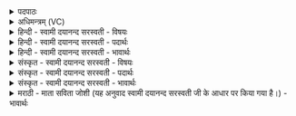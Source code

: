 <details><summary>पदपाठः</summary>

ये। अ॒ग्नि॒ष्वा॒त्ताः। अ॒ग्नि॒ष्वा॒त्ता इत्य॑ग्निऽस्वा॒त्ताः। ये। अन॑ग्निष्वात्ताः। अन॑ग्निष्वात्ता॒ इत्यन॑ग्निऽस्वात्ताः। मध्ये॑। दि॒वः। स्व॒धया॑। मा॒दय॑न्ते। तेभ्यः॑। स्व॒राडिति॑ स्व॒ऽराट्। असु॑नीति॒मित्यसु॑ऽनीतिम्। ए॒ताम्। य॒था॒व॒शमिति॑ यथाऽव॒शम्। त॒न्व᳖म्। क॒ल्प॒या॒ति॒। ६०।
</details>

<details><summary>अधिमन्त्रम् (VC)</summary>

- पितरो देवताः
- शङ्ख ऋषिः
- विराट्त्रिष्टुप्
- धैवतः
</details>

<details><summary>हिन्दी - स्वामी दयानन्द सरस्वती - विषयः</summary>

मनुष्यों को ईश्वर की प्रार्थना कैसे करनी चाहिये, इस विषय को अगले मन्त्र में कहा है ॥
</details>

<details><summary>हिन्दी - स्वामी दयानन्द सरस्वती - पदार्थः</summary>

पदार्थान्वयभाषाः -  (ये) जो (अग्निष्वात्ताः) अच्छे प्रकार अग्निविद्या के ग्रहण करने तथा (ये) जो (अनग्निष्वात्ताः) अग्नि से भिन्न अन्य पदार्थविद्याओं को जाननेहारे वा ज्ञानी पितृलोग वा (दिवः) विज्ञानादि प्रकाश के (मध्ये) बीच (स्वधया) अपने पदार्थ के धारण करने रूप क्रिया से (मादयन्ते) आनन्द को प्राप्त होते हैं, (तेभ्यः) उन पितरों के लिये (स्वराट्) स्वयं प्रकाशमान परमात्मा (एताम्) इस (असुनीतिम्) प्राणों को प्राप्त होनेवाले (तन्वम्) शरीर को (यथावशम्) कामना के अनुकूल (कल्पयाति) समर्थ करे ॥६० ॥
</details>

<details><summary>हिन्दी - स्वामी दयानन्द सरस्वती - भावार्थः</summary>

भावार्थभाषाः -  मनुष्यों को परमेश्वर से ऐसी प्रार्थना करनी चाहिये कि हे परमेश्वर ! जो अग्नि आदि की पदार्थविद्या को यथार्थ जान के प्रवृत्त करते और जो ज्ञान में तत्पर विद्वान् अपने ही पदार्थ के भोग से सन्तुष्ट रहते हैं, उनके शरीरों को दीर्घायु कीजिये ॥६० ॥
</details>

<details><summary>संस्कृत - स्वामी दयानन्द सरस्वती - विषयः</summary>

मनुष्यैरीश्वरः कथं प्रार्थनीय इत्याह ॥
</details>

<details><summary>संस्कृत - स्वामी दयानन्द सरस्वती - पदार्थः</summary>

पदार्थान्वयभाषाः -  येऽग्निष्वात्ता ये अनग्निष्वात्ता दिवो मध्ये स्वधया मादयन्ते, तेभ्यः स्वराडेतामसुनीतिं तन्वं यथावशं कल्पयाति ॥६० ॥
</details>

<details><summary>संस्कृत - स्वामी दयानन्द सरस्वती - भावार्थः</summary>

भावार्थभाषाः -  हे परमेश्वर ! येऽग्न्यादिपदार्थविद्यां विज्ञाय प्रवर्तयन्ति, ये च ज्ञाननिष्ठा विद्वांसः स्वेनैव पदार्थेन तुष्टा भवन्ति, तेषां शरीराणि दीर्घायूंषि सम्पादय इति प्रार्थनीयः ॥६० ॥
</details>

<details><summary>मराठी - माता सविता जोशी (यह अनुवाद स्वामी दयानन्द सरस्वती जी के आधार पर किया गया है।) - भावार्थः</summary>

भावार्थभाषाः -  माणसांनी परमेश्वराजवळ अशी प्रार्थना केली पाहिजे, ‘‘हे परमेश्वरा ! जे ज्ञानी विद्वान अग्नी इत्यादी पदार्थ विद्या यथार्थपणे जाणतात व आपल्याजवळ असलेल्या पदार्थाच्या भोगाने संतुष्ट होतात त्यांना दीर्घायुष्य दे. ’’
</details>